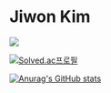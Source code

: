 # Jiwon Kim


<a href="https://hhpluscertificateofcompletion.oopy.io/">
  <img src="https://static.spartacodingclub.kr/hanghae99/plus/completion/badge_black.svg" />
</a>

[![Solved.ac프로필](http://mazassumnida.wtf/api/generate_badge?boj=jiwonkim97)](https://solved.ac/jiwonkim97)

[![Anurag's GitHub stats](https://github-readme-stats.vercel.app/api?username=jiwonkim97)](https://github.com/jiwonkim97/github-readme-stats)

